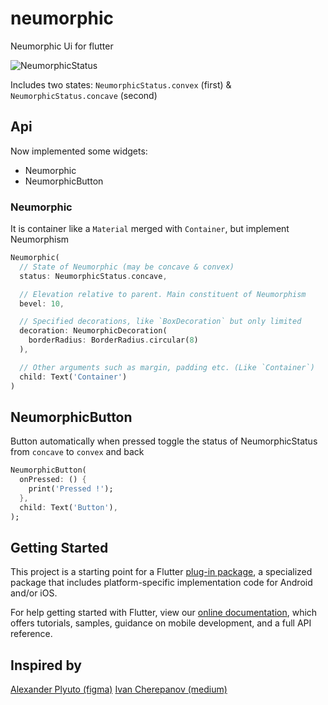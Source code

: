 # neumorphic

Neumorphic Ui for flutter

![NeumorphicStatus](https://miro.medium.com/max/1024/1*EET5FBkpc738Xi75pgrH1w.png)

Includes two states:
`NeumorphicStatus.convex` (first) & 
`NeumorphicStatus.concave` (second)

## Api
Now implemented some widgets:

 - Neumorphic
 - NeumorphicButton

### Neumorphic
It is container like a `Material` merged with `Container`, but implement Neumorphism

```dart
Neumorphic(
  // State of Neumorphic (may be concave & convex)
  status: NeumorphicStatus.concave,

  // Elevation relative to parent. Main constituent of Neumorphism
  bevel: 10,

  // Specified decorations, like `BoxDecoration` but only limited
  decoration: NeumorphicDecoration(
    borderRadius: BorderRadius.circular(8)
  ),

  // Other arguments such as margin, padding etc. (Like `Container`)
  child: Text('Container')
)
```

## NeumorphicButton
Button automatically when pressed toggle the status of NeumorphicStatus from `concave` to `convex` and back
```dart
NeumorphicButton(
  onPressed: () {
    print('Pressed !');
  },
  child: Text('Button'),
);
```

## Getting Started

This project is a starting point for a Flutter
[plug-in package](https://flutter.dev/developing-packages/),
a specialized package that includes platform-specific implementation code for
Android and/or iOS.

For help getting started with Flutter, view our 
[online documentation](https://flutter.dev/docs), which offers tutorials, 
samples, guidance on mobile development, and a full API reference.

## Inspired by

[Alexander Plyuto (figma)](https://www.figma.com/file/J1uPSOY5k577mDpSfGFven/Skeuomorph-Small-Style-Guide)
[Ivan Cherepanov (medium)](https://medium.com/flutter-community/neumorphic-designs-in-flutter-eab9a4de2059)
